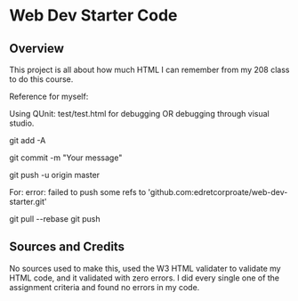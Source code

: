 # Web Dev Starter Code

## Overview

This project is all about how much HTML I can remember from my 208 class to do this course.

Reference for myself:

Using QUnit: test/test.html for debugging OR debugging through visual studio.

git add -A

git commit -m "Your message"

git push -u origin master

For:
error: failed to push some refs to 'github.com:edretcorproate/web-dev-starter.git'


git pull --rebase
git push
## Sources and Credits

No sources used to make this, used the W3 HTML validater to validate my HTML code, and it
validated with zero errors. I did every single one of the assignment criteria and found no
errors in my code.
